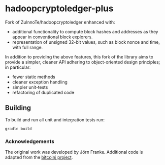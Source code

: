 # hadoopcryptoledger-plus

Fork of ZuInnoTe/hadoopcryptoledger enhanced with:

- additional functionality to compute block hashes and addresses as they appear in conventional block explorers.  
- representation of unsigned 32-bit values, such as block nonce and time, with full range.

In addition to providing the above features, this fork of the library aims to provide a simpler, 
cleaner API adhering to object-oriented design principles; in particular:

- fewer static methods
- cleaner exception handling
- simpler unit-tests
- refactoring of duplicated code

## Building

To build and run all unit and integration tests run:

~~~bash
gradle build
~~~

### Acknowledgements

The original work was developed by Jörn Franke. Additional code is adapted from the 
[bitcoinj project](https://github.com/bitcoinj/bitcoinj).